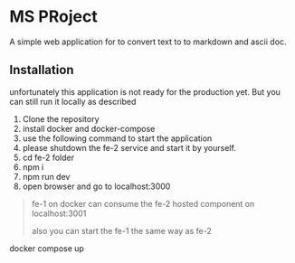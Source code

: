 # MS PRoject

A simple web application for to convert text to to markdown and ascii doc.

## Installation

unfortunately this application is not ready for the production yet. But you can still run it locally as described

1. Clone the repository
2. install docker and docker-compose
3. use the following command to start the application
4. please shutdown the fe-2  service and start it by yourself.
5. cd fe-2 folder 
6. npm i 
7. npm run dev
8. open browser and go to localhost:3000
> fe-1 on docker can consume the fe-2 hosted component on localhost:3001
> 
> also you can start the fe-1 the same way as fe-2

docker compose up
```
 